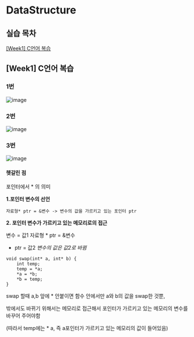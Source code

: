 # DataStructure

## 실습 목차
[[Week1] C언어 복습](#[Week1]-C언어-복습)


## [Week1] C언어 복습


### 1번
![image](https://user-images.githubusercontent.com/108220648/222317120-e3156110-f31f-4513-9421-ffd7948eae97.png)


### 2번
![image](https://user-images.githubusercontent.com/108220648/222957630-28234d2f-ffc6-411a-a06d-6edb4990be0d.png)


### 3번
![image](https://user-images.githubusercontent.com/108220648/222957643-4da1f633-c195-48c9-8cb5-858cf9b7aeac.png)


#### 헷갈린 점


포인터에서 * 의 의미


**1.포인터 변수의 선언**
	
	
	자료형* ptr = &변수 -> 변수의 값을 가르키고 있는 포인터 ptr 
	
	
**2. 포인터 변수가 가르키고 있는 메모리로의 접근**


  변수 = 값1
  자료형 * ptr = &변수
  * ptr = 값2 
  *변수의 값은 값2로 바뀜*
	 
	 
```
void swap(int* a, int* b) {
	int temp;
	temp = *a;
	*a = *b;
	*b = temp;
}

```
	
swap 할때 a,b 앞에 * 안붙이면 함수 안에서만 a와 b의 값을 swap한 것뿐, 


밖에서도 바뀌기 위해서는 메모리로 접근해서 포인터가 가르키고 있는 메모리의 변수를 바꾸어 주어야함


(따라서 temp에는 * a, 즉 a포인터가 가르키고 있는 메모리의 값이 들어있음)
